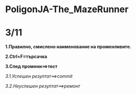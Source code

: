 # PoligonJA-The_MazeRunner
   

# 3/11

**1.Правилно, смислено наименование на променливите.**

**2.Ctrl+F=търсачка**

**3.След промени==>тест**

*3.1.Успешен резултат==>commit*

*3.2.Неуспешен резултат==>ремонт*